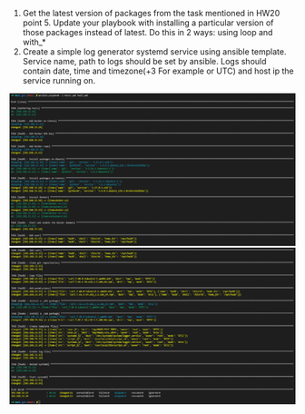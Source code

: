 1. Get the latest version of packages from the task mentioned in HW20 point 5. Update your playbook with installing a particular version of those packages instead of latest. Do this in 2 ways: using loop and with_*
2. Create a simple log generator systemd service using ansible template. Service name, path to logs should be set by ansible. Logs should contain date, time and timezone(+3 For example or UTC) and host ip the service running on.

![screen1](screen1.PNG)
![screen2](screen2.PNG)
